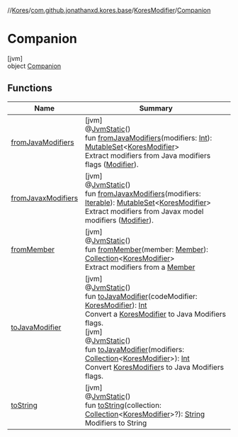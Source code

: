 //[Kores](../../../../index.md)/[com.github.jonathanxd.kores.base](../../index.md)/[KoresModifier](../index.md)/[Companion](index.md)

# Companion

[jvm]\
object [Companion](index.md)

## Functions

| Name | Summary |
|---|---|
| [fromJavaModifiers](from-java-modifiers.md) | [jvm]<br>@[JvmStatic](https://kotlinlang.org/api/latest/jvm/stdlib/kotlin.jvm/-jvm-static/index.html)()<br>fun [fromJavaModifiers](from-java-modifiers.md)(modifiers: [Int](https://kotlinlang.org/api/latest/jvm/stdlib/kotlin/-int/index.html)): [MutableSet](https://kotlinlang.org/api/latest/jvm/stdlib/kotlin.collections/-mutable-set/index.html)<[KoresModifier](../index.md)><br>Extract modifiers from Java modifiers flags ([Modifier](https://docs.oracle.com/javase/8/docs/api/java/lang/reflect/Modifier.html)). |
| [fromJavaxModifiers](from-javax-modifiers.md) | [jvm]<br>@[JvmStatic](https://kotlinlang.org/api/latest/jvm/stdlib/kotlin.jvm/-jvm-static/index.html)()<br>fun [fromJavaxModifiers](from-javax-modifiers.md)(modifiers: [Iterable](https://kotlinlang.org/api/latest/jvm/stdlib/kotlin.collections/-iterable/index.html)<JavaxModifier>): [MutableSet](https://kotlinlang.org/api/latest/jvm/stdlib/kotlin.collections/-mutable-set/index.html)<[KoresModifier](../index.md)><br>Extract modifiers from Javax model modifiers ([Modifier](https://docs.oracle.com/javase/8/docs/api/java/lang/reflect/Modifier.html)). |
| [fromMember](from-member.md) | [jvm]<br>@[JvmStatic](https://kotlinlang.org/api/latest/jvm/stdlib/kotlin.jvm/-jvm-static/index.html)()<br>fun [fromMember](from-member.md)(member: [Member](https://docs.oracle.com/javase/8/docs/api/java/lang/reflect/Member.html)): [Collection](https://kotlinlang.org/api/latest/jvm/stdlib/kotlin.collections/-collection/index.html)<[KoresModifier](../index.md)><br>Extract modifiers from a [Member](https://docs.oracle.com/javase/8/docs/api/java/lang/reflect/Member.html) |
| [toJavaModifier](to-java-modifier.md) | [jvm]<br>@[JvmStatic](https://kotlinlang.org/api/latest/jvm/stdlib/kotlin.jvm/-jvm-static/index.html)()<br>fun [toJavaModifier](to-java-modifier.md)(codeModifier: [KoresModifier](../index.md)): [Int](https://kotlinlang.org/api/latest/jvm/stdlib/kotlin/-int/index.html)<br>Convert a [KoresModifier](../index.md) to Java Modifiers flags.<br>[jvm]<br>@[JvmStatic](https://kotlinlang.org/api/latest/jvm/stdlib/kotlin.jvm/-jvm-static/index.html)()<br>fun [toJavaModifier](to-java-modifier.md)(modifiers: [Collection](https://kotlinlang.org/api/latest/jvm/stdlib/kotlin.collections/-collection/index.html)<[KoresModifier](../index.md)>): [Int](https://kotlinlang.org/api/latest/jvm/stdlib/kotlin/-int/index.html)<br>Convert [KoresModifier](../index.md)s to Java Modifiers flags. |
| [toString](to-string.md) | [jvm]<br>@[JvmStatic](https://kotlinlang.org/api/latest/jvm/stdlib/kotlin.jvm/-jvm-static/index.html)()<br>fun [toString](to-string.md)(collection: [Collection](https://kotlinlang.org/api/latest/jvm/stdlib/kotlin.collections/-collection/index.html)<[KoresModifier](../index.md)>?): [String](https://kotlinlang.org/api/latest/jvm/stdlib/kotlin/-string/index.html)<br>Modifiers to String |
